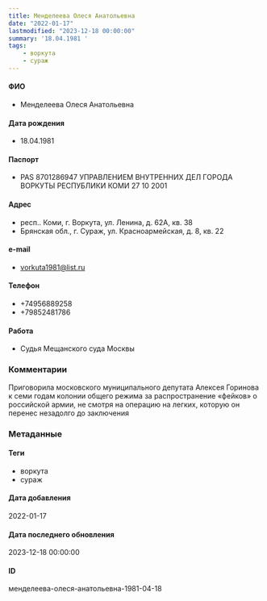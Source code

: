 ```yaml
---
title: Менделеева Олеся Анатольевна
date: "2022-01-17"
lastmodified: "2023-12-18 00:00:00"
summary: '18.04.1981 '
tags: 
    - воркута
    - сураж
---
```

<!--# pp1-->
<!--## Фигурант-->
<!--### Личные данные-->
#### ФИО
- Менделеева Олеся Анатольевна
#### Дата рождения
- 18.04.1981
#### Паспорт
- PAS 8701286947 УПРАВЛЕНИЕМ ВНУТРЕННИХ ДЕЛ ГОРОДА ВОРКУТЫ РЕСПУБЛИКИ КОМИ 27 10 2001
#### Адрес
- респ.. Коми, г. Воркута, ул. Ленина, д. 62А, кв. 38
-  Брянская обл., г. Сураж, ул. Красноармейская, д. 8, кв. 22
#### e-mail
- vorkuta1981@list.ru
#### Телефон
- +74956889258
- +79852481786
#### Работа
- Судья Мещанского суда Москвы
### Комментарии
Приговорила московского муниципального депутата Алексея Горинова к семи годам колонии общего режима за распространение «фейков» о российской армии, не смотря на операцию на легких, которую он перенес незадолго до заключения
### Метаданные
#### Теги
- воркута
- сураж
#### Дата добавления
2022-01-17
#### Дата последнего обновления
2023-12-18 00:00:00
#### ID
менделеева-олеся-анатольевна-1981-04-18
<!--## END;-->
